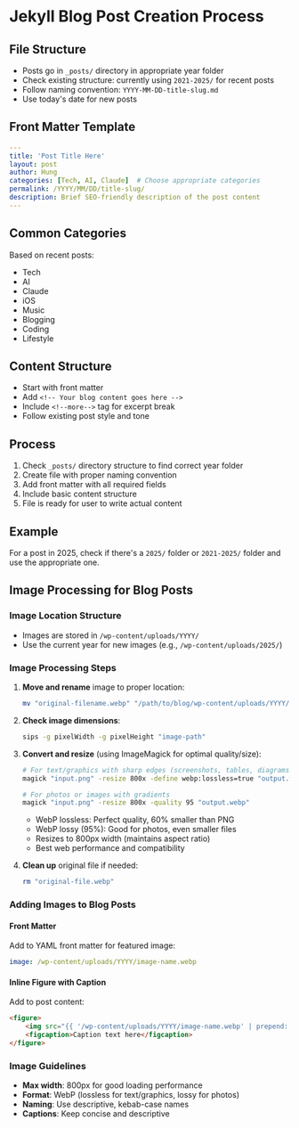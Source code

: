 # Jekyll Blog Post Creation Process

## File Structure
- Posts go in `_posts/` directory in appropriate year folder
- Check existing structure: currently using `2021-2025/` for recent posts
- Follow naming convention: `YYYY-MM-DD-title-slug.md`
- Use today's date for new posts

## Front Matter Template
```yaml
---
title: 'Post Title Here'
layout: post
author: Hung
categories: [Tech, AI, Claude]  # Choose appropriate categories
permalink: /YYYY/MM/DD/title-slug/
description: Brief SEO-friendly description of the post content
---
```

## Common Categories
Based on recent posts:
- Tech
- AI
- Claude
- iOS
- Music
- Blogging
- Coding
- Lifestyle

## Content Structure
- Start with front matter
- Add `<!-- Your blog content goes here -->`
- Include `<!--more-->` tag for excerpt break
- Follow existing post style and tone

## Process
1. Check `_posts/` directory structure to find correct year folder
2. Create file with proper naming convention
3. Add front matter with all required fields
4. Include basic content structure
5. File is ready for user to write actual content

## Example
For a post in 2025, check if there's a `2025/` folder or `2021-2025/` folder and use the appropriate one.

## Image Processing for Blog Posts

### Image Location Structure
- Images are stored in `/wp-content/uploads/YYYY/`
- Use the current year for new images (e.g., `/wp-content/uploads/2025/`)

### Image Processing Steps
1. **Move and rename** image to proper location:
   ```bash
   mv "original-filename.webp" "/path/to/blog/wp-content/uploads/YYYY/descriptive-name.webp"
   ```

2. **Check image dimensions**:
   ```bash
   sips -g pixelWidth -g pixelHeight "image-path"
   ```

3. **Convert and resize** (using ImageMagick for optimal quality/size):
   ```bash
   # For text/graphics with sharp edges (screenshots, tables, diagrams)
   magick "input.png" -resize 800x -define webp:lossless=true "output.webp"
   
   # For photos or images with gradients
   magick "input.png" -resize 800x -quality 95 "output.webp"
   ```
   - WebP lossless: Perfect quality, 60% smaller than PNG
   - WebP lossy (95%): Good for photos, even smaller files
   - Resizes to 800px width (maintains aspect ratio)
   - Best web performance and compatibility

4. **Clean up** original file if needed:
   ```bash
   rm "original-file.webp"
   ```

### Adding Images to Blog Posts

#### Front Matter
Add to YAML front matter for featured image:
```yaml
image: /wp-content/uploads/YYYY/image-name.webp
```

#### Inline Figure with Caption
Add to post content:
```html
<figure>
	<img src="{{ '/wp-content/uploads/YYYY/image-name.webp' | prepend: site.baseurl }}">
	<figcaption>Caption text here</figcaption>
</figure>
```

### Image Guidelines
- **Max width**: 800px for good loading performance
- **Format**: WebP (lossless for text/graphics, lossy for photos)
- **Naming**: Use descriptive, kebab-case names
- **Captions**: Keep concise and descriptive